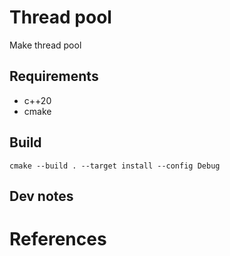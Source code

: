 # Thread pool

Make thread pool

## Requirements

- c++20
- cmake

## Build

```
cmake --build . --target install --config Debug
```

## Dev notes



# References

